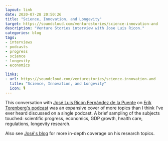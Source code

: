 ```yaml
---
layout: link
date: 2020-07-28 20:50:26
title: "Science, Innovation, and Longevity"
target: https://soundcloud.com/venturestories/science-innovation-and
description: "Venture Stories interview with Jose Luis Ricon."
categories: blog
tags:
- interviews
- podcasts
- progress
- science
- longevity
- economics

links:
- url: https://soundcloud.com/venturestories/science-innovation-and
  title: "Science, Innovation, and Longevity"
  icon: 🎙
---
```


This conversation with [José Luis Ricón Fernández de la Puente](https://twitter.com/ArtirKel "Jose Luis Ricon on Twitter") on [Erik Torenberg's podcast](https://www.villageglobal.vc/podcast/ "Venture Stories") was an expansive cover of more topics than I think I've ever heard discussed on a single podcast. A brief sampling of the subjects touched: scientific progress, economics, GDP growth, health care, regulations, longevity research.

Also see [José's blog](https://nintil.com/ "Nintil") for more in-depth coverage on his research topics.
